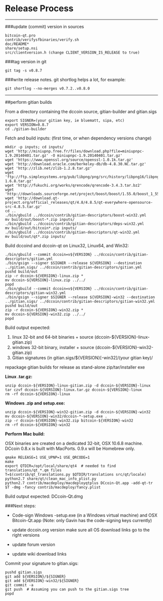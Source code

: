 Release Process
====================

* * *

###update (commit) version in sources


	bitcoin-qt.pro
	contrib/verifysfbinaries/verify.sh
	doc/README*
	share/setup.nsi
	src/clientversion.h (change CLIENT_VERSION_IS_RELEASE to true)

###tag version in git

	git tag -s v0.8.7

###write release notes. git shortlog helps a lot, for example:

	git shortlog --no-merges v0.7.2..v0.8.0

* * *

##perform gitian builds

 From a directory containing the dccoin source, gitian-builder and gitian.sigs
  
	export SIGNER=(your gitian key, ie bluematt, sipa, etc)
	export VERSION=0.8.7
	cd ./gitian-builder

 Fetch and build inputs: (first time, or when dependency versions change)

	mkdir -p inputs; cd inputs/
	wget 'http://miniupnp.free.fr/files/download.php?file=miniupnpc-1.9.20140401.tar.gz' -O miniupnpc-1.9.20140401.tar.gz'
	wget 'https://www.openssl.org/source/openssl-1.0.1k.tar.gz'
	wget 'http://download.oracle.com/berkeley-db/db-4.8.30.NC.tar.gz'
	wget 'http://zlib.net/zlib-1.2.8.tar.gz'
	wget 'ftp://ftp.simplesystems.org/pub/libpng/png/src/history/libpng16/libpng-1.6.8.tar.gz'
	wget 'http://fukuchi.org/works/qrencode/qrencode-3.4.3.tar.bz2'
	wget 'http://downloads.sourceforge.net/project/boost/boost/1.55.0/boost_1_55_0.tar.bz2'
	wget 'http://download.qt-project.org/official_releases/qt/4.8/4.8.5/qt-everywhere-opensource-src-4.8.5.tar.gz'
	cd ..
	./bin/gbuild ../dccoin/contrib/gitian-descriptors/boost-win32.yml
	mv build/out/boost-*.zip inputs/
	./bin/gbuild ../dccoin/contrib/gitian-descriptors/deps-win32.yml
	mv build/out/bitcoin*.zip inputs/
	./bin/gbuild ../dccoin/contrib/gitian-descriptors/qt-win32.yml
	mv build/out/qt*.zip inputs/

 Build dccoind and dccoin-qt on Linux32, Linux64, and Win32:
  
	./bin/gbuild --commit dccoin=v${VERSION} ../dccoin/contrib/gitian-descriptors/gitian.yml
	./bin/gsign --signer $SIGNER --release ${VERSION} --destination ../gitian.sigs/ ../dccoin/contrib/gitian-descriptors/gitian.yml
	pushd build/out
	zip -r dccoin-${VERSION}-linux.zip *
	mv dccoin-${VERSION}-linux.zip ../../
	popd
	./bin/gbuild --commit dccoin=v${VERSION} ../dccoin/contrib/gitian-descriptors/gitian-win32.yml
	./bin/gsign --signer $SIGNER --release ${VERSION}-win32 --destination ../gitian.sigs/ ../dccoin/contrib/gitian-descriptors/gitian-win32.yml
	pushd build/out
	zip -r dccoin-${VERSION}-win32.zip *
	mv dccoin-${VERSION}-win32.zip ../../
	popd

  Build output expected:

  1. linux 32-bit and 64-bit binaries + source (dccoin-${VERSION}-linux-gitian.zip)
  2. windows 32-bit binary, installer + source (dccoin-${VERSION}-win32-gitian.zip)
  3. Gitian signatures (in gitian.sigs/${VERSION}[-win32]/(your gitian key)/

repackage gitian builds for release as stand-alone zip/tar/installer exe

**Linux .tar.gz:**

	unzip dccoin-${VERSION}-linux-gitian.zip -d dccoin-${VERSION}-linux
	tar czvf dccoin-${VERSION}-linux.tar.gz dccoin-${VERSION}-linux
	rm -rf dccoin-${VERSION}-linux

**Windows .zip and setup.exe:**

	unzip dccoin-${VERSION}-win32-gitian.zip -d dccoin-${VERSION}-win32
	mv dccoin-${VERSION}-win32/dccoin-*-setup.exe .
	zip -r dccoin-${VERSION}-win32.zip bitcoin-${VERSION}-win32
	rm -rf dccoin-${VERSION}-win32

**Perform Mac build:**

  OSX binaries are created on a dedicated 32-bit, OSX 10.6.8 machine.
  DCcoin 0.8.x is built with MacPorts.  0.9.x will be Homebrew only.

	qmake RELEASE=1 USE_UPNP=1 USE_QRCODE=1
	make
	export QTDIR=/opt/local/share/qt4  # needed to find translations/qt_*.qm files
	T=$(contrib/qt_translations.py $QTDIR/translations src/qt/locale)
	python2.7 share/qt/clean_mac_info_plist.py
	python2.7 contrib/macdeploy/macdeployqtplus DCcoin-Qt.app -add-qt-tr $T -dmg -fancy contrib/macdeploy/fancy.plist

 Build output expected: DCcoin-Qt.dmg

###Next steps:

* Code-sign Windows -setup.exe (in a Windows virtual machine) and
  OSX Bitcoin-Qt.app (Note: only Gavin has the code-signing keys currently)

* update dccoin.org version
  make sure all OS download links go to the right versions

* update forum version

* update wiki download links

Commit your signature to gitian.sigs:

	pushd gitian.sigs
	git add ${VERSION}/${SIGNER}
	git add ${VERSION}-win32/${SIGNER}
	git commit -a
	git push  # Assuming you can push to the gitian.sigs tree
	popd

